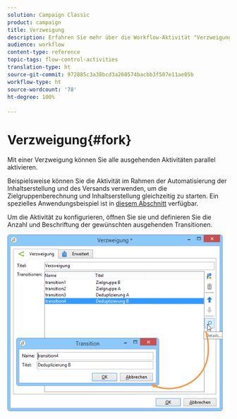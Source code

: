 ```yaml
---
solution: Campaign Classic
product: campaign
title: Verzweigung
description: Erfahren Sie mehr über die Workflow-Aktivität "Verzweigung"
audience: workflow
content-type: reference
topic-tags: flow-control-activities
translation-type: ht
source-git-commit: 972885c3a38bcd3a260574bacbb3f507e11ae05b
workflow-type: ht
source-wordcount: '78'
ht-degree: 100%

---
```



# Verzweigung{#fork}

Mit einer Verzweigung können Sie alle ausgehenden Aktivitäten parallel aktivieren.

Beispielsweise können Sie die Aktivität im Rahmen der Automatisierung der Inhaltserstellung und des Versands verwenden, um die Zielgruppenberechnung und Inhaltserstellung gleichzeitig zu starten. Ein spezielles Anwendungsbeispiel ist in [diesem Abschnitt](../../delivery/using/automating-via-workflows.md#creating-the-delivery-and-its-content) verfügbar.

Um die Aktivität zu konfigurieren, öffnen Sie sie und definieren Sie die Anzahl und Beschriftung der gewünschten ausgehenden Transitionen.

![](assets/s_user_segmentation_fork.png)
